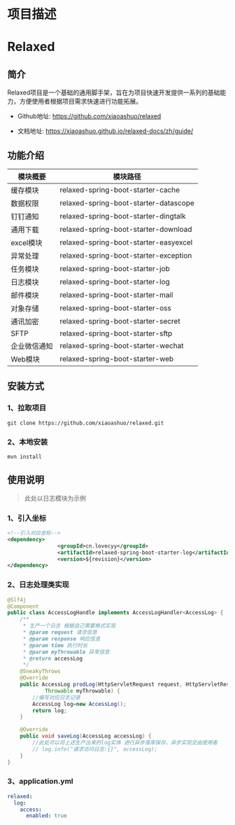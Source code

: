 # 项目描述

# Relaxed

## 简介

Relaxed项目是一个基础的通用脚手架，旨在为项目快速开发提供一系列的基础能力，方便使用者根据项目需求快速进行功能拓展。

- Github地址:  https://github.com/xiaoashuo/relaxed

- 文档地址: https://xiaoashuo.github.io/relaxed-docs/zh/guide/

## 功能介绍

| 模块概要     | 模块路径                              |
| ------------ | ------------------------------------- |
| 缓存模块     | relaxed-spring-boot-starter-cache     |
| 数据权限     | relaxed-spring-boot-starter-datascope |
| 钉钉通知     | relaxed-spring-boot-starter-dingtalk  |
| 通用下载     | relaxed-spring-boot-starter-download  |
| excel模块    | relaxed-spring-boot-starter-easyexcel |
| 异常处理     | relaxed-spring-boot-starter-exception |
| 任务模块     | relaxed-spring-boot-starter-job       |
| 日志模块     | relaxed-spring-boot-starter-log       |
| 邮件模块     | relaxed-spring-boot-starter-mail      |
| 对象存储     | relaxed-spring-boot-starter-oss       |
| 通讯加密     | relaxed-spring-boot-starter-secret    |
| SFTP         | relaxed-spring-boot-starter-sftp      |
| 企业微信通知 | relaxed-spring-boot-starter-wechat    |
| Web模块      | relaxed-spring-boot-starter-web       |

## 安装方式

### 1、拉取项目

```shell
git clone https://github.com/xiaoashuo/relaxed.git
```

### 2、本地安装

```shell
mvn install
```

## 使用说明

> 此处以日志模块为示例

### 1、引入坐标

```xml
<!--引入对应坐标-->     
<dependency>
                <groupId>cn.lovecyy</groupId>
                <artifactId>relaxed-spring-boot-starter-log</artifactId>
                <version>${revision}</version>
</dependency>
```

### 2、日志处理类实现

```java
@Slf4j
@Component
public class AccessLogHandle implements AccessLogHandler<AccessLog> {
	/**
	 * 生产一个日志 根据自己需要格式实现
	 * @param request 请求信息
	 * @param response 响应信息
	 * @param time 执行时长
	 * @param myThrowable 异常信息
	 * @return accessLog
	 */
	@SneakyThrows
	@Override
	public AccessLog prodLog(HttpServletRequest request, HttpServletResponse response, Long time,
			Throwable myThrowable) {
        //编写对应日志记录
        AccessLog log=new AccessLog();
		return log;
	}

	@Override
	public void saveLog(AccessLog accessLog) {
		//此处可以将上述生产出来的log实体 进行异步落库保存，异步实现交由使用者
		// log.info("请求访问日志:{}", accessLog);
	}
}
```

### 3、application.yml

```yml
relaxed:
  log:
    access:
      enabled: true
```

